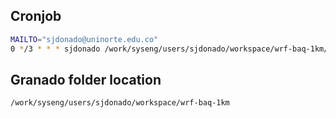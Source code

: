 ## Cronjob

```bash
MAILTO="sjdonado@uninorte.edu.co"
0 */3 * * * sjdonado /work/syseng/users/sjdonado/workspace/wrf-baq-1km/run.sh >> "/work/syseng/users/sjdonado/workspace/wrf-baq-1km/cron_$(date '+%Y-%m-%d_%H:%M:%S').log" 2>&1
```

## Granado folder location

`/work/syseng/users/sjdonado/workspace/wrf-baq-1km`
